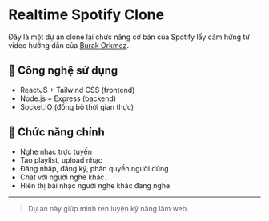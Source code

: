 # Realtime Spotify Clone

Đây là một dự án clone lại chức năng cơ bản của Spotify lấy cảm hứng từ video hướng dẫn của [Burak Orkmez](https://www.youtube.com/watch?v=4sbklcQ0EXc&t=5s).

## 🔧 Công nghệ sử dụng

- ReactJS + Tailwind CSS (frontend)
- Node.js + Express (backend)
- Socket.IO (đồng bộ thời gian thực)

## 🎯 Chức năng chính

- Nghe nhạc trực tuyến
- Tạo playlist, upload nhạc
- Đăng nhập, đăng ký, phân quyền người dùng
- Chat với người nghe khác.
- Hiển thị bài nhạc người nghe khác đang nghe

---

> Dự án này giúp mình rèn luyện kỹ năng làm web.
